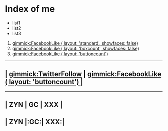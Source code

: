 # Index of me

- list1
- list2
- list3

1. [gimmick:FacebookLike ( layout: 'standard', showfaces: false) ](http://www.facebook.com)
2. [gimmick:FacebookLike ( layout: 'boxcount', showfaces: false) ](http://www.facebook.com)
3. [gimmick:FacebookLike ( layout: 'buttoncount') ](http://www.facebook.com)


-----------------------------------------------------------------------------------------------------------------
| [gimmick:TwitterFollow](@volnet) | [gimmick:FacebookLike ( layout: 'buttoncount') ](http://volnet.github.io) |
-----------------------------------------------------------------------------------------------------------------


------------------
| ZYN | GC | XXX |
------------------
| ZYN |:GC:| XXX:|
------------------